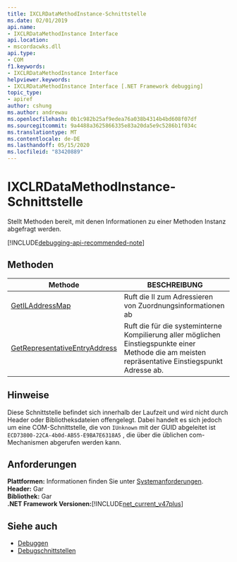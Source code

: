 ```yaml
---
title: IXCLRDataMethodInstance-Schnittstelle
ms.date: 02/01/2019
api.name:
- IXCLRDataMethodInstance Interface
api.location:
- mscordacwks.dll
api.type:
- COM
f1.keywords:
- IXCLRDataMethodInstance Interface
helpviewer.keywords:
- IXCLRDataMethodInstance Interface [.NET Framework debugging]
topic_type:
- apiref
author: cshung
ms.author: andrewau
ms.openlocfilehash: 0b1c982b25af9edea76a038b4314b4bd608f07df
ms.sourcegitcommit: 9a4488a3625866335e83a20da5e9c5286b1f034c
ms.translationtype: MT
ms.contentlocale: de-DE
ms.lasthandoff: 05/15/2020
ms.locfileid: "83420889"
---
```

# <a name="ixclrdatamethodinstance-interface"></a>IXCLRDataMethodInstance-Schnittstelle

Stellt Methoden bereit, mit denen Informationen zu einer Methoden Instanz abgefragt werden.

[!INCLUDE[debugging-api-recommended-note](../../../../includes/debugging-api-recommended-note.md)]

## <a name="methods"></a>Methoden

| Methode                                                                                                                  | BESCHREIBUNG                                 |
| ----------------------------------------------------------------------------------------------------------------------- | ------------------------------------------- |
| [GetILAddressMap](ixclrdatamethodinstance-getiladdressmap-method.md) | Ruft die Il zum Adressieren von Zuordnungsinformationen ab |
| [GetRepresentativeEntryAddress](ixclrdatamethodinstance-getrepresentativeentryaddress-method.md) | Ruft die für die systeminterne Kompilierung aller möglichen Einstiegspunkte einer Methode die am meisten repräsentative Einstiegspunkt Adresse ab. |

## <a name="remarks"></a>Hinweise

Diese Schnittstelle befindet sich innerhalb der Laufzeit und wird nicht durch Header oder Bibliotheksdateien offengelegt. Dabei handelt es sich jedoch um eine COM-Schnittstelle, die von `IUnknown` mit der GUID abgeleitet ist `ECD73800-22CA-4b0d-AB55-E9BA7E6318A5` , die über die üblichen com-Mechanismen abgerufen werden kann.

## <a name="requirements"></a>Anforderungen

**Plattformen:** Informationen finden Sie unter [Systemanforderungen](../../get-started/system-requirements.md).  
**Header:** Gar  
**Bibliothek:** Gar  
**.NET Framework Versionen:**[!INCLUDE[net_current_v47plus](../../../../includes/net-current-v47plus.md)]  

## <a name="see-also"></a>Siehe auch

- [Debuggen](index.md)
- [Debugschnittstellen](debugging-interfaces.md)
